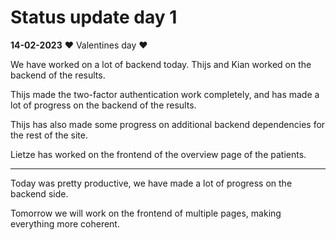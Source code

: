 # Status update day 1

**14-02-2023**
❤️ Valentines day ❤️

We have worked on a lot of backend today. Thijs and Kian worked on the backend of the results.

Thijs made the two-factor authentication work completely, and has made a lot of progress on the backend of the results.

Thijs has also made some progress on additional backend dependencies for the rest of the site.

Lietze has worked on the frontend of the overview page of the patients.

***

Today was pretty productive, we have made a lot of progress on the backend side.

Tomorrow we will work on the frontend of multiple pages, making everything more coherent.